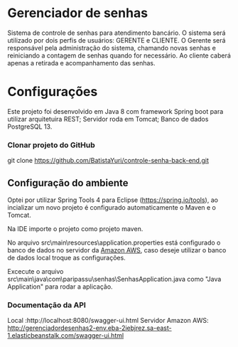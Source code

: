 # Gerenciador de senhas

Sistema de controle de senhas para atendimento bancário. O sistema será utilizado por dois perfis de usuários: GERENTE e CLIENTE. O Gerente será responsável pela administração do sistema, chamando novas senhas e reiniciando a contagem de senhas quando for necessário. Ao cliente caberá apenas a retirada e acompanhamento das senhas.

# Configurações
Este projeto foi desenvolvido em Java 8 com framework Spring boot para utilizar arquitetuira REST;
Servidor roda em Tomcat;
Banco de dados PostgreSQL 13.

### Clonar projeto do GitHub
git clone https://github.com/BatistaYuri/controle-senha-back-end.git

## Configuração do ambiente
Optei por utilizar Spring Tools 4 para Eclipse (https://spring.io/tools), ao incializar um novo projeto é configurado automaticamente o Maven e o Tomcat.

Na IDE importe o projeto como projeto maven.

No arquivo src\main\resources\application.properties está configurado o banco de dados no servidor da [Amazon AWS](https://aws.amazon.com/pt/), caso deseje utilizar 
o banco de dados local troque as configurações.

Excecute o arquivo src\main\java\com\paripassu\senhas\SenhasApplication.java como "Java Application" para rodar a aplicação.

### Documentação da API
Local :http://localhost:8080/swagger-ui.html
Servidor Amazon AWS: http://gerenciadordesenhas2-env.eba-2iebjrez.sa-east-1.elasticbeanstalk.com/swagger-ui.html
